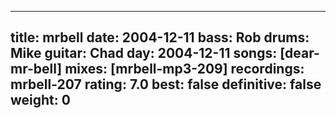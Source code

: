 
---
title: mrbell
date: 2004-12-11
bass:	Rob
drums:	Mike
guitar:	Chad
day: 2004-12-11
songs: [dear-mr-bell]
mixes: [mrbell-mp3-209]
recordings: mrbell-207
rating: 7.0
best: false
definitive: false
weight: 0
---
